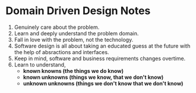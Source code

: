 # Domain Driven Design Notes

1. Genuinely care about the problem.
2. Learn and deeply understand the problem domain.
3. Fall in love with the problem, not the technology.
4. Software design is all about taking an educated guess at the future with the help of absractions and interfaces.
5. Keep in mind, software and business requirements changes overtime.
6. Learn to understand,
    - **known knowns (the things we do know)**
    - **known unknowns (things we know, that we don't know)**
    - **unknown unknowns (things we don't know that we don't know)**
